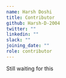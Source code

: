 ```yaml
---
name: Harsh Doshi
title: Contributor
github: Harsh-D-2004
twitter: ""
linkedin: ""
slack: ""
joining_date: ""
role: contributor
---
```


Still waiting for this
